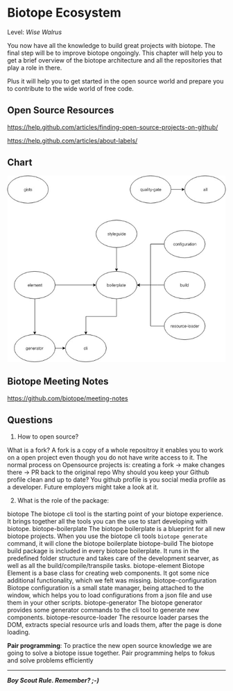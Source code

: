 # Biotope Ecosystem
Level: *Wise Walrus*

You now have all the knowledge to build great projects with biotope. The final step will be to improve biotope ongoingly.
This chapter will help you to get a brief overview of the biotope architecture and all the repositories that play a role in there.

Plus it will help you to get started in the open source world and prepare you to contribute to the wide world of free code.

## Open Source Resources
https://help.github.com/articles/finding-open-source-projects-on-github/

https://help.github.com/articles/about-labels/

## Chart
![biotope](./assets/biotope.jpg)

## Biotope Meeting Notes
https://github.com/biotope/meeting-notes

## Questions
01. How to open source?
<questions-component>
  <question-component>What is a fork?</question-component>
  <answer-component>A fork is a copy of a whole repositroy it enables you to work on a open project even though you do not have write access to it. The normal process on Opensource projects is: creating a fork -> make changes there -> PR back to the original repo</answer-component>
  <question-component>Why should you keep your Github profile clean and up to date?</question-component>
  <answer-component>You github profile is you social media profile as a developer. Future employers might take a look at it.</answer-component>
</questions-component>

02. What is the role of the package:
<questions-component>
  <question-component>biotope</question-component>
  <answer-component>The biotope cli tool is the starting point of your biotope experience. It brings together all the tools you can the use to start developing with biotope.</answer-component>
  <question-component>biotope-boilerplate</question-component>
  <answer-component>The biotope boilerplate is a blueprint for all new biotope projects. When you use the biotope cli tools <code>biotope generate</code> command, it will clone the biotope boilerplate</answer-component>
  <question-component>biotope-build</question-component>
  <answer-component>The biotope build package is included in every biotope boilerplate. It runs in the predefined folder structure and takes care of the development searver, as well as all the build/compile/transpile tasks.</answer-component>
  <question-component>biotope-element</question-component>
  <answer-component>Biotope Element is a base class for creating web components. It got some nice additional functionality, which we felt was missing.</answer-component>
  <question-component>biotope-configuration</question-component>
  <answer-component>Biotope configuration is a small state manager, being attached to the window, which helps you to load configurations from a json file and use them in your other scripts.</answer-component>
  <question-component>biotope-generator</question-component>
  <answer-component>The biotope generator provides some generator commands to the cli tool to generate new components.</answer-component>
  <question-component>biotope-resource-loader</question-component>
  <answer-component>The resource loader parses the DOM, extracts special resource urls and loads them, after the page is done loading.</answer-component>
</questions-component>

**Pair programming**:
To practice the new open source knowledge we are going to solve a biotope issue together.
Pair programming helps to fokus and solve problems efficiently


<authors-component v-bind:authors="[
    {
      username: 'SheepFromHeaven',
      name: 'Marc Emmanuel'
    }]"/>

---------------------------------------

_**Boy Scout Rule. Remember? ;-)**_